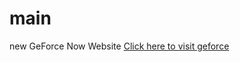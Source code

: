 # main
new
GeForce Now Website
<a href="https://play.geforcenow.com/mall/">Click here to visit geforce</a>
